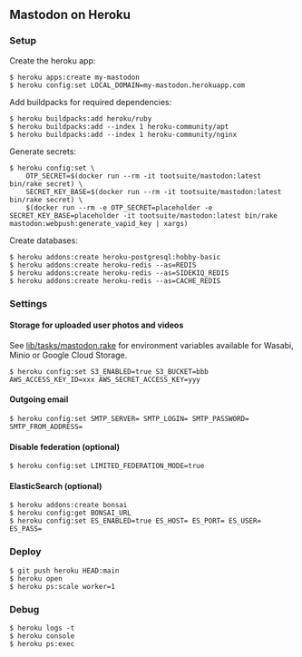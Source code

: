 ## Mastodon on Heroku

### Setup

Create the heroku app:

```
$ heroku apps:create my-mastodon
$ heroku config:set LOCAL_DOMAIN=my-mastodon.herokuapp.com
```

Add buildpacks for required dependencies:

```
$ heroku buildpacks:add heroku/ruby
$ heroku buildpacks:add --index 1 heroku-community/apt
$ heroku buildpacks:add --index 1 heroku-community/nginx
```

Generate secrets:

```
$ heroku config:set \
    OTP_SECRET=$(docker run --rm -it tootsuite/mastodon:latest bin/rake secret) \
    SECRET_KEY_BASE=$(docker run --rm -it tootsuite/mastodon:latest bin/rake secret) \
    $(docker run --rm -e OTP_SECRET=placeholder -e SECRET_KEY_BASE=placeholder -it tootsuite/mastodon:latest bin/rake mastodon:webpush:generate_vapid_key | xargs)
```

Create databases:

```
$ heroku addons:create heroku-postgresql:hobby-basic
$ heroku addons:create heroku-redis --as=REDIS
$ heroku addons:create heroku-redis --as=SIDEKIQ_REDIS
$ heroku addons:create heroku-redis --as=CACHE_REDIS
```

### Settings

#### Storage for uploaded user photos and videos

See [lib/tasks/mastodon.rake](https://github.com/mastodon/mastodon/blob/5ba46952af87e42a64962a34f7ec43bc710bdcaf/lib/tasks/mastodon.rake#L137) for environment variables available for Wasabi, Minio or Google Cloud Storage.

```
$ heroku config:set S3_ENABLED=true S3_BUCKET=bbb AWS_ACCESS_KEY_ID=xxx AWS_SECRET_ACCESS_KEY=yyy
```

#### Outgoing email

```
$ heroku config:set SMTP_SERVER= SMTP_LOGIN= SMTP_PASSWORD= SMTP_FROM_ADDRESS=
```

#### Disable federation (optional)

```
$ heroku config:set LIMITED_FEDERATION_MODE=true
```

#### ElasticSearch (optional)

```
$ heroku addons:create bonsai
$ heroku config:get BONSAI_URL
$ heroku config:set ES_ENABLED=true ES_HOST= ES_PORT= ES_USER= ES_PASS=
```

### Deploy

```
$ git push heroku HEAD:main
$ heroku open
$ heroku ps:scale worker=1
```

### Debug

```
$ heroku logs -t
$ heroku console
$ heroku ps:exec
```